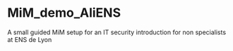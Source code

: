 # MiM_demo_AliENS
A small guided MiM setup for an IT security introduction for non specialists at ENS de Lyon
